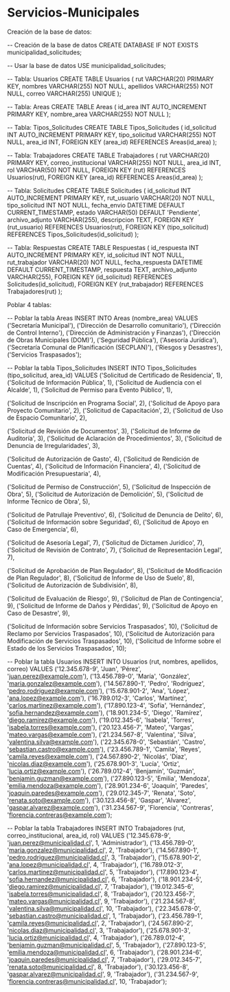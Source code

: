 # Servicios-Municipales

Creación de la base de datos:


-- Creación de la base de datos
CREATE DATABASE IF NOT EXISTS municipalidad_solicitudes;

-- Usar la base de datos
USE municipalidad_solicitudes;

-- Tabla: Usuarios
CREATE TABLE Usuarios (
    rut VARCHAR(20) PRIMARY KEY,
    nombres VARCHAR(255) NOT NULL,
    apellidos VARCHAR(255) NOT NULL,
    correo VARCHAR(255) UNIQUE
);

-- Tabla: Areas
CREATE TABLE Areas (
    id_area INT AUTO_INCREMENT PRIMARY KEY,
    nombre_area VARCHAR(255) NOT NULL
);

-- Tabla: Tipos_Solicitudes
CREATE TABLE Tipos_Solicitudes (
    id_solicitud INT AUTO_INCREMENT PRIMARY KEY,
    tipo_solicitud VARCHAR(255) NOT NULL,
    area_id INT,
    FOREIGN KEY (area_id) REFERENCES Areas(id_area)
);

-- Tabla: Trabajadores
CREATE TABLE Trabajadores (
    rut VARCHAR(20) PRIMARY KEY,
    correo_institucional VARCHAR(255) NOT NULL,
    area_id INT,
    rol VARCHAR(50) NOT NULL,
    FOREIGN KEY (rut) REFERENCES Usuarios(rut),
    FOREIGN KEY (area_id) REFERENCES Areas(id_area)
);

-- Tabla: Solicitudes
CREATE TABLE Solicitudes (
    id_solicitud INT AUTO_INCREMENT PRIMARY KEY,
    rut_usuario VARCHAR(20) NOT NULL,
    tipo_solicitud INT NOT NULL,
    fecha_envio DATETIME DEFAULT CURRENT_TIMESTAMP,
    estado VARCHAR(50) DEFAULT 'Pendiente',
    archivo_adjunto VARCHAR(255),
    descripcion TEXT,
    FOREIGN KEY (rut_usuario) REFERENCES Usuarios(rut),
    FOREIGN KEY (tipo_solicitud) REFERENCES Tipos_Solicitudes(id_solicitud)
);

-- Tabla: Respuestas
CREATE TABLE Respuestas (
    id_respuesta INT AUTO_INCREMENT PRIMARY KEY,
    id_solicitud INT NOT NULL,
    rut_trabajador VARCHAR(20) NOT NULL,
    fecha_respuesta DATETIME DEFAULT CURRENT_TIMESTAMP,
    respuesta TEXT,
    archivo_adjunto VARCHAR(255),
    FOREIGN KEY (id_solicitud) REFERENCES Solicitudes(id_solicitud),
    FOREIGN KEY (rut_trabajador) REFERENCES Trabajadores(rut)
);


Poblar 4 tablas:

-- Poblar la tabla Areas
INSERT INTO Areas (nombre_area) VALUES
('Secretaría Municipal'),
('Dirección de Desarrollo comunitario'),
('Dirección de Control Interno'),
('Dirección de Administración y Finanzas'),
('Dirección de Obras Municipales (DOM)'),
('Seguridad Pública'),
('Asesoría Jurídica'),
('Secretaría Comunal de Planificación (SECPLAN)'),
('Riesgos y Desastres'),
('Servicios Traspasados');

-- Poblar la tabla Tipos_Solicitudes
INSERT INTO Tipos_Solicitudes (tipo_solicitud, area_id) VALUES
('Solicitud de Certificado de Residencia', 1),
('Solicitud de Información Pública', 1),
('Solicitud de Audiencia con el Alcalde', 1),
('Solicitud de Permiso para Evento Público', 1),

('Solicitud de Inscripción en Programa Social', 2),
('Solicitud de Apoyo para Proyecto Comunitario', 2),
('Solicitud de Capacitación', 2),
('Solicitud de Uso de Espacio Comunitario', 2),

('Solicitud de Revisión de Documentos', 3),
('Solicitud de Informe de Auditoría', 3),
('Solicitud de Aclaración de Procedimientos', 3),
('Solicitud de Denuncia de Irregularidades', 3),

('Solicitud de Autorización de Gasto', 4),
('Solicitud de Rendición de Cuentas', 4),
('Solicitud de Información Financiera', 4),
('Solicitud de Modificación Presupuestaria', 4),

('Solicitud de Permiso de Construcción', 5),
('Solicitud de Inspección de Obra', 5),
('Solicitud de Autorización de Demolición', 5),
('Solicitud de Informe Técnico de Obra', 5),

('Solicitud de Patrullaje Preventivo', 6),
('Solicitud de Denuncia de Delito', 6),
('Solicitud de Información sobre Seguridad', 6),
('Solicitud de Apoyo en Caso de Emergencia', 6),

('Solicitud de Asesoría Legal', 7),
('Solicitud de Dictamen Jurídico', 7),
('Solicitud de Revisión de Contrato', 7),
('Solicitud de Representación Legal', 7),

('Solicitud de Aprobación de Plan Regulador', 8),
('Solicitud de Modificación de Plan Regulador', 8),
('Solicitud de Informe de Uso de Suelo', 8),
('Solicitud de Autorización de Subdivisión', 8),

('Solicitud de Evaluación de Riesgo', 9),
('Solicitud de Plan de Contingencia', 9),
('Solicitud de Informe de Daños y Pérdidas', 9),
('Solicitud de Apoyo en Caso de Desastre', 9),

('Solicitud de Información sobre Servicios Traspasados', 10),
('Solicitud de Reclamo por Servicios Traspasados', 10),
('Solicitud de Autorización para Modificación de Servicios Traspasados', 10),
('Solicitud de Informe sobre el Estado de los Servicios Traspasados', 10);

-- Poblar la tabla Usuarios
INSERT INTO Usuarios (rut, nombres, apellidos, correo) VALUES
('12.345.678-9', 'Juan', 'Pérez', 'juan.perez@example.com'),
('13.456.789-0', 'María', 'González', 'maria.gonzalez@example.com'),
('14.567.890-1', 'Pedro', 'Rodríguez', 'pedro.rodriguez@example.com'),
('15.678.901-2', 'Ana', 'López', 'ana.lopez@example.com'),
('16.789.012-3', 'Carlos', 'Martínez', 'carlos.martinez@example.com'),
('17.890.123-4', 'Sofía', 'Hernández', 'sofia.hernandez@example.com'),
('18.901.234-5', 'Diego', 'Ramírez', 'diego.ramirez@example.com'),
('19.012.345-6', 'Isabela', 'Torres', 'isabela.torres@example.com'),
('20.123.456-7', 'Mateo', 'Vargas', 'mateo.vargas@example.com'),
('21.234.567-8', 'Valentina', 'Silva', 'valentina.silva@example.com'),
('22.345.678-0', 'Sebastián', 'Castro', 'sebastian.castro@example.com'),
('23.456.789-1', 'Camila', 'Reyes', 'camila.reyes@example.com'),
('24.567.890-2', 'Nicolás', 'Díaz', 'nicolas.diaz@example.com'),
('25.678.901-3', 'Lucía', 'Ortiz', 'lucia.ortiz@example.com'),
('26.789.012-4', 'Benjamín', 'Guzmán', 'benjamin.guzman@example.com'),
('27.890.123-5', 'Emilia', 'Mendoza', 'emilia.mendoza@example.com'),
('28.901.234-6', 'Joaquín', 'Paredes', 'joaquin.paredes@example.com'),
('29.012.345-7', 'Renata', 'Soto', 'renata.soto@example.com'),
('30.123.456-8', 'Gaspar', 'Alvarez', 'gaspar.alvarez@example.com'),
('31.234.567-9', 'Florencia', 'Contreras', 'florencia.contreras@example.com');

-- Poblar la tabla Trabajadores
INSERT INTO Trabajadores (rut, correo_institucional, area_id, rol) VALUES
('12.345.678-9', 'juan.perez@municipalidad.cl', 1, 'Administrador'),
('13.456.789-0', 'maria.gonzalez@municipalidad.cl', 2, 'Trabajador'),
('14.567.890-1', 'pedro.rodriguez@municipalidad.cl', 3, 'Trabajador'),
('15.678.901-2', 'ana.lopez@municipalidad.cl', 4, 'Trabajador'),
('16.789.012-3', 'carlos.martinez@municipalidad.cl', 5, 'Trabajador'),
('17.890.123-4', 'sofia.hernandez@municipalidad.cl', 6, 'Trabajador'),
('18.901.234-5', 'diego.ramirez@municipalidad.cl', 7, 'Trabajador'),
('19.012.345-6', 'isabela.torres@municipalidad.cl', 8, 'Trabajador'),
('20.123.456-7', 'mateo.vargas@municipalidad.cl', 9, 'Trabajador'),
('21.234.567-8', 'valentina.silva@municipalidad.cl', 10, 'Trabajador'),
('22.345.678-0', 'sebastian.castro@municipalidad.cl', 1, 'Trabajador'),
('23.456.789-1', 'camila.reyes@municipalidad.cl', 2, 'Trabajador'),
('24.567.890-2', 'nicolas.diaz@municipalidad.cl', 3, 'Trabajador'),
('25.678.901-3', 'lucia.ortiz@municipalidad.cl', 4, 'Trabajador'),
('26.789.012-4', 'benjamin.guzman@municipalidad.cl', 5, 'Trabajador'),
('27.890.123-5', 'emilia.mendoza@municipalidad.cl', 6, 'Trabajador'),
('28.901.234-6', 'joaquin.paredes@municipalidad.cl', 7, 'Trabajador'),
('29.012.345-7', 'renata.soto@municipalidad.cl', 8, 'Trabajador'),
('30.123.456-8', 'gaspar.alvarez@municipalidad.cl', 9, 'Trabajador'),
('31.234.567-9', 'florencia.contreras@municipalidad.cl', 10, 'Trabajador');



